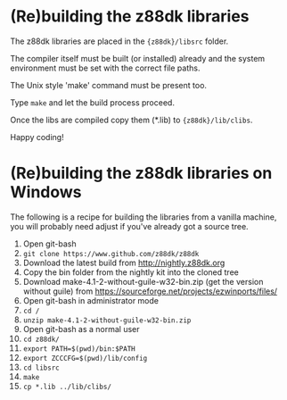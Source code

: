 # (Re)building the z88dk libraries

The z88dk libraries are placed in the `{z88dk}/libsrc` folder.

The compiler itself must be built (or installed) already and the system environment must be set with the correct file paths.

The Unix style 'make' command must be present too.

Type `make` and let the build process proceed.

Once the libs are compiled copy them (*.lib) to `{z88dk}/lib/clibs`.

Happy coding!

# (Re)building the z88dk libraries on Windows

The following is a recipe for building the libraries from a vanilla machine, you will probably need adjust if you've already got a source tree.

1. Open git-bash
2. `git clone https://www.github.com/z88dk/z88dk`
3. Download the latest build from http://nightly.z88dk.org
4. Copy the bin folder from the nightly kit into the cloned tree
5. Download make-4.1-2-without-guile-w32-bin.zip (get the version without guile) from https://sourceforge.net/projects/ezwinports/files/
6. Open git-bash in administrator mode
7. `cd /`
8. `unzip make-4.1-2-without-guile-w32-bin.zip`
9. Open git-bash as a normal user
10. `cd z88dk/`
11. `export PATH=$(pwd)/bin:$PATH`
12. `export ZCCCFG=$(pwd)/lib/config`
13. `cd libsrc`
14. `make`
15. `cp *.lib ../lib/clibs/`


